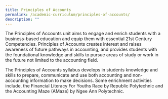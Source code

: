 ```yaml
---
title: Principles of Accounts
permalink: /academic-curriculum/principles-of-accounts/
description: ""
---
```


 
The Principles of Accounts unit aims to engage and enrich students with a business-based education and equip them with essential 21st Century Competencies. Principles of Accounts creates interest and raises awareness of future pathways in accounting, and provides students with the foundational knowledge and skills to pursue areas of study or work in the future not limited to the accounting field.

The Principles of Accounts syllabus develops in students knowledge and skills to prepare, communicate and use both accounting and non-accounting information to make decisions. Some enrichment activities include, the Financial Literacy For Youths Race by Republic Polytechnic and the Accounting Maze (AMaze) by Ngee Ann Polytechnic.